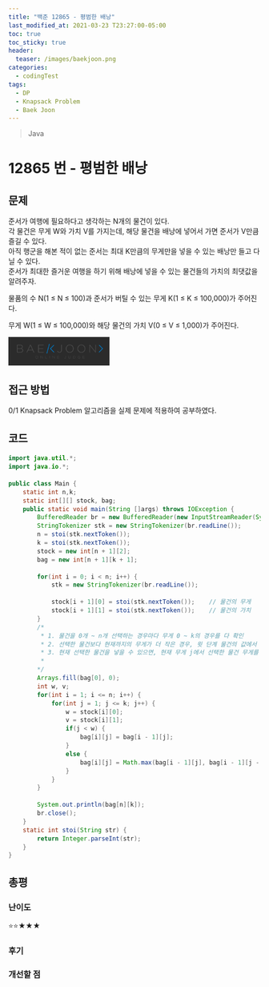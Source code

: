 ```yaml
---
title: "백준 12865 - 평범한 배낭"
last_modified_at: 2021-03-23 T23:27:00-05:00
toc: true
toc_sticky: true
header:
  teaser: /images/baekjoon.png
categories: 
  - codingTest
tags:
  - DP
  - Knapsack Problem
  - Baek Joon
---
```


> Java

12865 번 - 평범한 배낭
=============
 
## 문제

준서가 여행에 필요하다고 생각하는 N개의 물건이 있다.  
각 물건은 무게 W와 가치 V를 가지는데, 해당 물건을 배낭에 넣어서 가면 준서가 V만큼 즐길 수 있다.  
아직 행군을 해본 적이 없는 준서는 최대 K만큼의 무게만을 넣을 수 있는 배낭만 들고 다닐 수 있다.  
준서가 최대한 즐거운 여행을 하기 위해 배낭에 넣을 수 있는 물건들의 가치의 최댓값을 알려주자.  

물품의 수 N(1 ≤ N ≤ 100)과 준서가 버틸 수 있는 무게 K(1 ≤ K ≤ 100,000)가 주어진다.

무게 W(1 ≤ W ≤ 100,000)와 해당 물건의 가치 V(0 ≤ V ≤ 1,000)가 주어진다.

[<img src="/images/baekjoon.png" width="40%" height="40%">](https://www.acmicpc.net/problem/12865)  

## 접근 방법
0/1 Knapsack Problem 알고리즘을 실제 문제에 적용하여 공부하였다.  

## 코드
```java
import java.util.*;
import java.io.*;

public class Main {
	static int n,k;
	static int[][] stock, bag;
    public static void main(String []args) throws IOException {        
    	BufferedReader br = new BufferedReader(new InputStreamReader(System.in));
    	StringTokenizer stk = new StringTokenizer(br.readLine()); 
    	n = stoi(stk.nextToken());
    	k = stoi(stk.nextToken());
    	stock = new int[n + 1][2];
    	bag = new int[n + 1][k + 1];
    	
    	for(int i = 0; i < n; i++) {
    		stk = new StringTokenizer(br.readLine());
    		
    		stock[i + 1][0] = stoi(stk.nextToken());	// 물건의 무게
    		stock[i + 1][1] = stoi(stk.nextToken());	// 물건의 가치
    	}
    	/* 
    	 * 1. 물건을 0개 ~ n개 선택하는 경우마다 무게 0 ~ k의 경우를 다 확인
    	 * 2. 선택한 물건보다 현재까지의 무게가 더 작은 경우, 윗 단계 물건의 값에서 가져온다
    	 * 3. 현재 선택한 물건을 넣을 수 있으면, 현재 무게 j에서 선택한 물건 무게를 뺀 값에서의 최대 효율에서 더한 것과, 물건을 넣지 않을 때의 효율을 비교하여 큰 값을 넣는다.
    	 * 
    	*/
    	Arrays.fill(bag[0], 0);
    	int w, v;
    	for(int i = 1; i <= n; i++) {
    		for(int j = 1; j <= k; j++) {
    			w = stock[i][0];
    			v = stock[i][1];
    			if(j < w) {
    				bag[i][j] = bag[i - 1][j];
    			}
    			else {
    				bag[i][j] = Math.max(bag[i - 1][j], bag[i - 1][j - w] + v);
    			}
    		}
    	}
    	
    	System.out.println(bag[n][k]);
    	br.close();
    }
    static int stoi(String str) {
    	return Integer.parseInt(str);
    }
}
```

## 총평
### 난이도 
⭐⭐★★★
### 후기

### 개선할 점


<!-- ★
<img src="/images/codingTest/bj/문제번호.PNG" width="40%" height="40%">  

-->